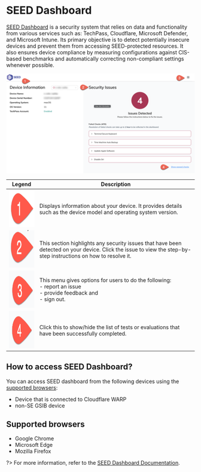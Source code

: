 # SEED Dashboard

[SEED Dashboard](https://dashboard.seed.tech.gov.sg) is a security system that relies on data and functionality from various services such as: TechPass, Cloudflare, Microsoft Defender, and Microsoft Intune. Its primary objective is to detect potentially insecure devices and prevent them from accessing SEED-protected resources. It also ensures device compliance by measuring configurations against CIS-based benchmarks and automatically correcting non-compliant settings whenever possible.

![deep-dashboard](images/seed-dashboard-tour.png)

| **Legend** 	| **Description** 	|
|:---:	|---	|
| <img src="images/legend-1.png" alt="1" width="100" height="100">	| Displays information about your device. It provides details such as the device model and operating system version. 	|
| <img src="images/legend-2.png" alt="2" width="100" height="100">	| This section highlights any security issues that have been detected on your device. Click the issue to  view the step-by-step instructions on how to resolve it.  	|
| <img src="images/legend-3.png" alt="3" width="100" height="100">	| This menu gives options for users to do the following:<br>- report an issue <br>- provide feedback and <br>- sign out. 	|
| <img src="images/legend-4.png" alt="4" width="100" height="100">	| Click this to show/hide the list of tests or evaluations that have been successfully completed. 	|

## How to access SEED Dashboard?

You can access SEED dashboard from the following devices using the [supported browsers](#supported-browsers):

- Device that is connected to Cloudflare WARP
- non-SE GSIB device 

## Supported browsers

- Google Chrome
- Microsoft Edge
- Mozilla Firefox



?> For more information, refer to the [SEED Dashboard Documentation](https://docs.developer.tech.gov.sg/docs/seed-dashboard/).




